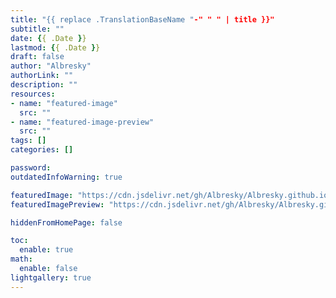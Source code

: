 ```yaml
---
title: "{{ replace .TranslationBaseName "-" " " | title }}"
subtitle: ""
date: {{ .Date }}
lastmod: {{ .Date }}
draft: false
author: "Albresky"
authorLink: ""
description: ""
resources:
- name: "featured-image"
  src: ""
- name: "featured-image-preview"
  src: ""
tags: []
categories: []

password:
outdatedInfoWarning: true

featuredImage: "https://cdn.jsdelivr.net/gh/Albresky/Albresky.github.io@master/content/posts/featured-image.png"
featuredImagePreview: "https://cdn.jsdelivr.net/gh/Albresky/Albresky.github.io@master/content/posts/featured-image-preview.png"

hiddenFromHomePage: false

toc:
  enable: true
math:
  enable: false
lightgallery: true
---
```


<!--more-->